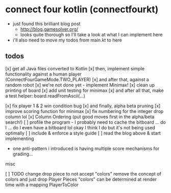 # connect four kotlin (connectfourkt)

- just found this brilliant blog post
  - http://blog.gamesolver.org/
  - looks quite thorough so I'll take a look at what I can implement here
- i'll also need to move my todos from main.kt to here

## todos

[x] get all Java files converted to Kotlin
[x] then, implement simple functionality against a human player (ConnectFourGameMode.TWO_PLAYER)
[x] and after that, against a random robot
[x] we're not done yet - implement Minimax!
[x] clean up printing of board
[x] add unit testing for minimax
[x] and after all that, make a test helper: board.readFromAscii(...)

[x] fix player 1 & 2 win condition bug
[x] and finally, alpha beta pruning
[x] improve scoring function for minimax
[x] fix numbering for the integer drop column lol
[x] Column Ordering (put good moves first in the alpha/beta search!)
[ ] profile the program - I probably need to cache the bitboard
... do I ... do I even have a bitboard lol
okay I think I do but it's not being used optimally
[ ] include & enforce a style guide
[ ] read the blog above & start implementing
  - one anti-pattern i introduced is having multiple score mechanisms for grading...

misc

[ ] TODO change drop piece to not accept "colors"
    remove the concept of colors and just drop Player Pieces
    "colors" can be determined at render time with a mapping PlayerToColor
